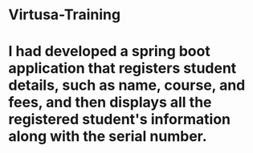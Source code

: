 # Virtusa-Training
# I had developed a spring boot application that registers student details, such as name, course, and fees, and then displays all the registered student's information along with the serial number.
